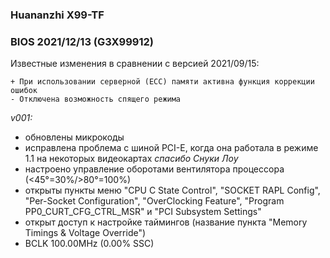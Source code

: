 ### Huananzhi X99-TF
### BIOS 2021/12/13 (G3X99912)
Известные изменения в сравнении с версией 2021/09/15:

    + При использовании серверной (ECC) памяти активна функция коррекции ошибок
	- Отключена возможность спящего режима

*v001:*
* обновлены микрокоды
* исправлена проблема с шиной PCI-E, когда она работала в режиме 1.1 на некоторых видеокартах *спасибо Снуки Лоу*
* настроено управление оборотами вентилятора процессора (<45°=30%/>80°=100%)
* открыты пункты меню "CPU C State Control", "SOCKET RAPL Config", "Per-Socket Configuration", "OverClocking Feature", "Program PP0_CURT_CFG_CTRL_MSR" и "PCI Subsystem Settings"
* открыт доступ к настройке таймингов (название пункта "Memory Timings & Voltage Override")
* BCLK 100.00MHz (0.00% SSC)
